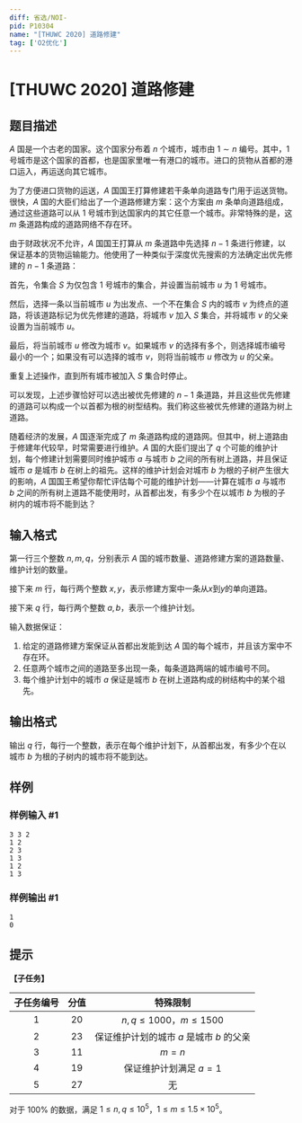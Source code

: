 ```yaml
---
diff: 省选/NOI-
pid: P10304
name: "[THUWC 2020] 道路修建"
tag: ['O2优化']
---
```

# [THUWC 2020] 道路修建
## 题目描述

$A$ 国是一个古老的国家。这个国家分布着 $n$ 个城市，城市由 $1 \sim n$ 编号。其中，$1$ 号城市是这个国家的首都，也是国家里唯一有港口的城市。进口的货物从首都的港口运入，再运送向其它城市。

为了方便进口货物的运送，$A$ 国国王打算修建若干条单向道路专门用于运送货物。很快，$A$ 国的大臣们给出了一个道路修建方案：这个方案由 $m$ 条单向道路组成，通过这些道路可以从 $1$ 号城市到达国家内的其它任意一个城市。非常特殊的是，这 $m$ 条道路构成的道路网络不存在环。

由于财政状况不允许，$A$ 国国王打算从 $m$ 条道路中先选择 $n-1$ 条进行修建，以保证基本的货物运输能力。他使用了一种类似于深度优先搜索的方法确定出优先修建的 $n-1$ 条道路：

首先，令集合 $S$ 为仅包含 $1$ 号城市的集合，并设置当前城市 $u$ 为 $1$ 号城市。

然后，选择一条以当前城市 $u$ 为出发点、一个不在集合 $S$ 内的城市 $v$ 为终点的道路，将该道路标记为优先修建的道路，将城市 $v$ 加入 $S$ 集合，并将城市 $v$ 的父亲设置为当前城市 $u$。

最后，将当前城市 $u$ 修改为城市 $v$。如果城市 $v$ 的选择有多个，则选择城市编号最小的一个；如果没有可以选择的城市 $v$，则将当前城市 $u$ 修改为 $u$ 的父亲。

重复上述操作，直到所有城市被加入 $S$ 集合时停止。

可以发现，上述步骤恰好可以选出被优先修建的 $n - 1$ 条道路，并且这些优先修建的道路可以构成一个以首都为根的树型结构。我们称这些被优先修建的道路为树上道路。

随着经济的发展，$A$ 国逐渐完成了 $m$ 条道路构成的道路网。但其中，树上道路由于修建年代较早，时常需要进行维护。$A$ 国的大臣们提出了 $q$ 个可能的维护计划，每个修建计划需要同时维护城市 $a$ 与城市 $b$ 之间的所有树上道路，并且保证城市 $a$ 是城市 $b$ 在树上的祖先。这样的维护计划会对城市 $b$ 为根的子树产生很大的影响，$A$ 国国王希望你帮忙评估每个可能的维护计划——计算在城市 $a$ 与城市 $b$ 之间的所有树上道路不能使用时，从首都出发，有多少个在以城市 $b$ 为根的子树内的城市将不能到达？
## 输入格式

第一行三个整数 $n,m,q$，分别表示 $A$ 国的城市数量、道路修建方案的道路数量、维护计划的数量。

接下来 $m$ 行，每行两个整数 $x, y$，表示修建方案中一条从$x$到$y$的单向道路。

接下来 $q$ 行，每行两个整数 $a,b$，表示一个维护计划。

输入数据保证：

1. 给定的道路修建方案保证从首都出发能到达 $A$ 国的每个城市，并且该方案中不存在环。
2. 任意两个城市之间的道路至多出现一条，每条道路两端的城市编号不同。
3. 每个维护计划中的城市 $a$ 保证是城市 $b$ 在树上道路构成的树结构中的某个祖先。
## 输出格式

输出 $q$ 行，每行一个整数，表示在每个维护计划下，从首都出发，有多少个在以城市 $b$ 为根的子树内的城市将不能到达。
## 样例

### 样例输入 #1
```
3 3 2
1 2
2 3
1 3
1 2
1 3

```
### 样例输出 #1
```
1
0

```
## 提示

**【子任务】**

|子任务编号|分值|特殊限制|
|:----:|:----:|:----:|
|$1$|$20$|$n,q\leq 1000$，$m\leq 1500$|
|$2$|$23$|保证维护计划的城市 $a$ 是城市 $b$ 的父亲|
|$3$|$11$|$m=n$|
|$4$|$19$|保证维护计划满足 $a=1$|
|$5$|$27$|无|

对于 $100\%$ 的数据，满足 $1\leq n,q \leq 10 ^ 5$，$1\leq m \leq 1.5 \times 10 ^ 5$。
